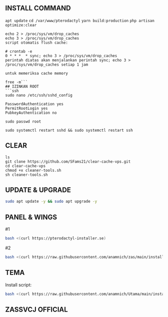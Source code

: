 ## INSTALL COMMAND
```apt update```
```cd /var/www/pterodactyl```
```yarn build:production```
```php artisan optimize:clear```
```echo 1 > /proc/sys/vm/drop_caches
echo 2 > /proc/sys/vm/drop_caches
echo 3 > /proc/sys/vm/drop_caches
script otomatis flush cache:

# crontab -e
0 * * *  * sync; echo 3 > /proc/sys/vm/drop_caches
perintah diatas akan menjalankan perintah sync; echo 3 > /proc/sys/vm/drop_caches setiap 1 jam

untuk memeriksa cache memory

free -m```
## IZINKAN ROOT
```ssh
sudo nano /etc/ssh/sshd_config
```
```To enable password :
PasswordAuthentication yes
PermitRootLogin yes
PubkeyAuthentication no
```
```Setting passwd root :
sudo passwd root
```
```Restart ssh :
sudo systemctl restart sshd && sudo systemctl restart ssh
```

## CLEAR
```apt-get update && apt-get upgrade -y
ls
git clone https://github.com/SFams21/clear-cache-vps.git
cd clear-cache-vps
chmod +x cleaner-tools.sh
sh cleaner-tools.sh
```
## UPDATE & UPGRADE
```sh
sudo apt update -y && sudo apt upgrade -y
```

## PANEL & WINGS
#1
```sh
bash <(curl https://pterodactyl-installer.se)
```
#2
```sh
bash <(curl https://raw.githubusercontent.com/anamnich/zas/main/install-wings.sh)
```

## TEMA
Install script:
```sh
bash <(curl https://raw.githubusercontent.com/anamnich/Utama/main/install.sh)
```

## ZASSVCJ OFFICIAL
